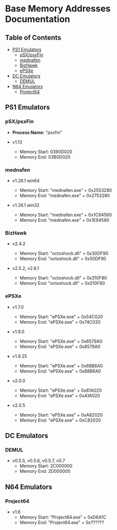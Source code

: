 # Base Memory Addresses Documentation

## Table of Contents
<!-- TOC depth:6 withLinks:1 updateOnSave:1 orderedList:0 -->
- [PS1 Emulators](#pS1-Emulators)
  - [pSX/psxFin](#pSXpsxFin)
  - [mednafen](#mednafen)
  - [BizHawk](#bizHawk)
  - [ePSXe](#ePSXe)
- [DC Emulators](#dC-Emulators)
  - [DEMUL](#dEMUL) 
- [N64 Emulators](#n64-Emulators)
  - [Project64](#project64)
<!-- /TOC -->

## PS1 Emulators

### pSX/psxFin
+ __Process Name:__ "psxfin"

+ v1.13
  + Memory Start: 0390D020
  + Memory End: 03B0D020

### mednafen
+ v1.26.1 win64
  + Memory Start:  "mednafen.exe" + 0x2553280
  + Memory End:  "mednafen.exe" + 0x2753280
 
+ v1.26.1 win32
  + Memory Start:  "mednafen.exe" + 0x1C94560
  + Memory End:  "mednafen.exe" + 0x1E94560
 
### BizHawk
+ v2.4.2
  + Memory Start: "octoshock.dll" + 0x30DF90
  + Memory End: "octoshock.dll" + 0x50DF90
 
+ v2.5.2, v2.6.1
  + Memory Start: "octoshock.dll" + 0x310F80
  + Memory End: "octoshock.dll" + 0x510F80


### ePSXe
+ v1.7.0
  + Memory Start: "ePSXe.exe" + 0x54C020
  + Memory End: "ePSXe.exe" + 0x74C020

+ v1.9.0
  + Memory Start: "ePSXe.exe" + 0x6579A0
  + Memory End: "ePSXe.exe" + 0x8579A0

+ v1.9.25
  + Memory Start: "ePSXe.exe" + 0x68B6A0
  + Memory End: "ePSXe.exe" + 0x88B6A0

+ v2.0.0
  + Memory Start: "ePSXe.exe" + 0x81A020
  + Memory End: "ePSXe.exe" + 0xA1A020
 
+ v2.0.5
  + Memory Start: "ePSXe.exe" + 0xA82020
  + Memory End: "ePSXe.exe" + 0xC82020

## DC Emulators

### DEMUL
+ v0.5.5, v0.5.6, v0.5.7, v0.7
  + Memory Start: 2C000000
  + Memory End: 2D000000

## N64 Emulators

### Project64
+ v1.6
  + Memory Start: "Project64.exe" + 0xD6A1C
  + Memory End: "Project64.exe" + 0x??????
